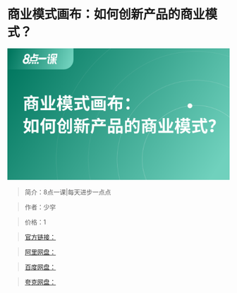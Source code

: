 # 商业模式画布：如何创新产品的商业模式？

![img](../../assets/CioPOWGtso6AW_6CAAEAtyafqFs531.png)

> 简介：8点一课|每天进步一点点

> 作者：少穻

> 价格：1

> [官方链接：]()

> [阿里网盘：]()

> [百度网盘：]()

> [夸克网盘：]()
